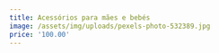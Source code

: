 ```yaml
---
title: Acessórios para mães e bebés
image: /assets/img/uploads/pexels-photo-532389.jpg
price: '100.00'
---
```


